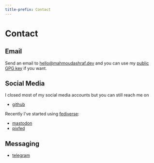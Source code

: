 ```yaml
---
title-prefix: Contact
---
```


# Contact

## Email

Send an email to [hello@mahmoudashraf.dev](mailto:hello@mahmoudashraf.dev)
and you can use my [public GPG key](/gpg-key/) if you want.

## Social Media

I closed most of my social media accounts but you can still reach me on

- [github](https://github.com/22mahmoud/)

Recently I've started using [fediverse](https://en.wikipedia.org/wiki/Fediverse):

- [mastodon](https://fosstodon.org/@22mahmoud)
- [pixfed](https://pixelfed.social/mahmoud22)

## Messaging

- [telegram](https://t.me/mahmoudashraf22)
